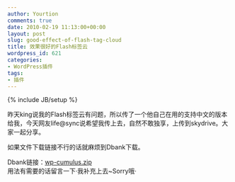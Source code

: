 ```yaml
---
author: Yourtion
comments: true
date: 2010-02-19 11:13:00+00:00
layout: post
slug: good-effect-of-flash-tag-cloud
title: 效果很好的Flash标签云
wordpress_id: 621
categories:
- WordPress插件
tags:
- 插件
---
```

{% include JB/setup %}

昨天king说我的Flash标签云有问题，所以传了一个他自己在用的支持中文的版本给我，今天网友life@sync说希望我传上去，自然不敢独享，上传到skydrive。大家一起分享。

如果文件下载链接不行的话就麻烦到Dbank下载。

Dbank链接：[wp-cumulus.zip](http://www.dbank.com/download.action?t=40&k=MzQzMDQyNDk=&pcode=LCwxMjAzODksMTIwMzg5&rnd=4)  
用法有需要的话留言一下·我补充上去~Sorry哦·
